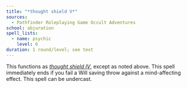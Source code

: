 ```yaml
---
title: "*thought shield V*"
sources:
  - Pathfinder Roleplaying Game Occult Adventures
school: abjuration
spell_lists:
  - name: psychic
    level: 6
duration: 1 round/level; see text
---
```


This functions as [*thought shield IV*](/spells/thought-shield-iv), except as noted above. This spell immediately ends if you fail a Will saving throw against a mind-affecting effect. This spell can be undercast.
